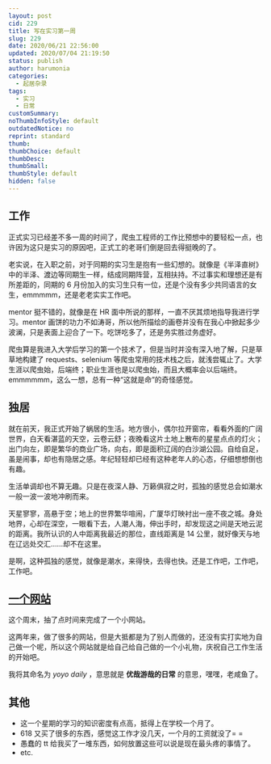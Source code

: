 ```yaml
---
layout: post
cid: 229
title: 写在实习第一周
slug: 229
date: 2020/06/21 22:56:00
updated: 2020/07/04 21:19:50
status: publish
author: harumonia
categories:
  - 起居杂录
tags:
  - 实习
  - 日常
customSummary:
noThumbInfoStyle: default
outdatedNotice: no
reprint: standard
thumb:
thumbChoice: default
thumbDesc:
thumbSmall:
thumbStyle: default
hidden: false
---
```


## 工作

正式实习已经差不多一周的时间了，爬虫工程师的工作比预想中的要轻松一点，也许因为这只是实习的原因吧，正式工的老哥们倒是回去得挺晚的了。

老实说，在入职之前，对于同期的实习生是抱有一些幻想的。就像是《半泽直树》中的半泽、渡边等同期生一样，结成同期阵营，互相扶持。不过事实和理想还是有所差距的，同期的 6 月份加入的实习生只有一位，还是个没有多少共同语言的女生，emmmmm，还是老老实实工作吧。

mentor 挺不错的，就像是在 HR 面中所说的那样，一直不厌其烦地指导我进行学习。mentor 画饼的功力不如涛哥，所以他所描绘的画卷并没有在我心中掀起多少波澜，只是表面上迎合了一下。吃饼吃多了，还是务实胜过务虚好。

爬虫算是我进入大学后学习的第一个技术了，但是当时并没有深入地了解，只是草草地构建了 requests、selenium 等爬虫常用的技术栈之后，就浅尝辄止了。大学生涯以爬虫始，后端终；职业生涯也是以爬虫始，而且大概率会以后端终。emmmmmm，这么一想，总有一种“这就是命”的奇怪感觉。

<!-- more -->

## 独居

就在前天，我正式开始了蜗居的生活。地方很小，偶尔拉开窗帘，看看外面的广阔世界，白天看湛蓝的天空，云卷云舒；夜晚看这片土地上散布的星星点点的灯火；出门向左，即是繁华的商业广场，向右，即是面积辽阔的白沙湖公园。自给自足，虽是闹事，却也有隐居之感。年纪轻轻却已经有这种老年人的心态，仔细想想倒也有趣。

生活单调却也不算无趣。只是在夜深人静、万籁俱寂之时，孤独的感觉总会如潮水一般一波一波地冲刷而来。

天星寥寥，高悬于空；地上的世界繁华喧闹，广厦华灯映衬出一座不夜之城。身处地界，心却在深空，一眼看下去，人潮人海，伸出手时，却发现这之间是天地云泥的距离。我所认识的人中距离我最近的那位，直线距离是 14 公里，就好像天与地在辽远处交汇……却不在这里。

是啊，这种孤独的感觉，就像是潮水，来得快，去得也快。还是工作吧，工作吧，工作吧。

## [一个网站](http://39.108.229.166:5002/)

这个周末，抽了点时间来完成了一个小网站。

这两年来，做了很多的网站，但是大抵都是为了别人而做的，还没有实打实地为自己做一个呢，所以这个网站就是给自己给自己做的一个小礼物，庆祝自己工作生活的开始吧。

我将其命名为 _yoyo daily_ ，意思就是 **优哉游哉的日常** 的意思，嘿嘿，老咸鱼了。

## 其他

- 这一个星期的学习的知识密度有点高，抵得上在学校一个月了。
- 618 又买了很多的东西，感觉这工作才没几天，一个月的工资就没了= =
- 愚蠢的 tt 给我买了一堆东西，如何放置这些可以说是现在最头疼的事情了。
- etc.
